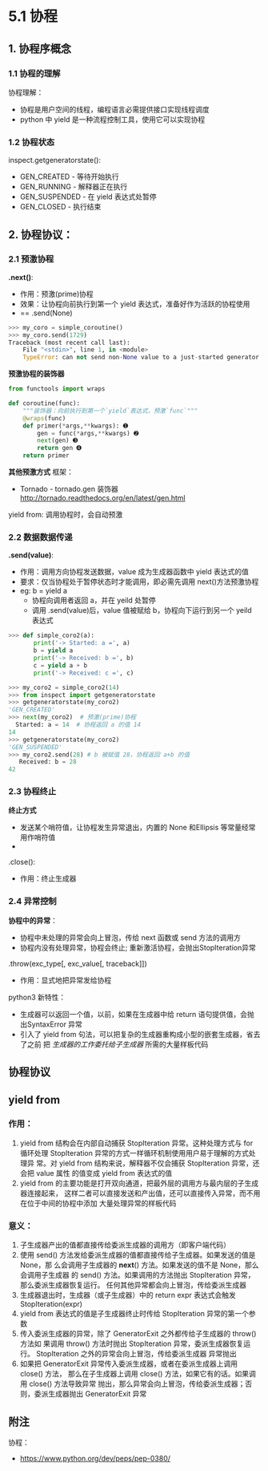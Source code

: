 # 5.1 协程
## 1. 协程序概念
### 1.1 协程的理解
协程理解：
  - 协程是用户空间的线程，编程语言必需提供接口实现线程调度
  - python 中 yield 是一种流程控制工具，使用它可以实现协程

### 1.2 协程状态
inspect.getgeneratorstate():
  - GEN_CREATED - 等待开始执行
  - GEN_RUNNING - 解释器正在执行
  - GEN_SUSPENDED - 在 yield 表达式处暂停
  - GEN_CLOSED - 执行结束


## 2. 协程协议：
### 2.1 预激协程
**.next()**:
  - 作用：预激(prime)协程
  - 效果：让协程向前执行到第一个 yield 表达式，准备好作为活跃的协程使用
  - == .send(None)

```python
>>> my_coro = simple_coroutine()
>>> my_coro.send(1729)
Traceback (most recent call last):
    File "<stdin>", line 1, in <module>
    TypeError: can not send non-None value to a just-started generator
```

**预激协程的装饰器**
```python
from functools import wraps

def coroutine(func):
    """装饰器：向前执行到第一个`yield`表达式，预激`func`"""
    @wraps(func)
    def primer(*args,**kwargs): ➊
        gen = func(*args,**kwargs) ➋
        next(gen) ➌
        return gen ➍
    return primer
```

**其他预激方式**
框架：
  - Tornado - tornado.gen 装饰器 <http://tornado.readthedocs.org/en/latest/gen.html>

yield from: 调用协程时，会自动预激

### 2.2 数据数据传递
**.send(value)**:
  - 作用：调用方向协程发送数据，value 成为生成器函数中 yield 表达式的值
  - 要求：仅当协程处于暂停状态时才能调用，即必需先调用 next()方法预激协程
  - eg: b = yield a
    - 协程向调用者返回 a，并在 yeild 处暂停
    - 调用 .send(value)后，value 值被赋给 b，协程向下运行到另一个 yeild 表达式

```python
>>> def simple_coro2(a):
       print('-> Started: a =', a)
       b = yield a
       print('-> Received: b =', b)
       c = yield a + b
       print('-> Received: c =', c)

>>> my_coro2 = simple_coro2(14)
>>> from inspect import getgeneratorstate
>>> getgeneratorstate(my_coro2)
'GEN_CREATED'
>>> next(my_coro2)  # 预激(prime)协程
  Started: a = 14  # 协程返回 a 的值 14
14
>>> getgeneratorstate(my_coro2)
'GEN_SUSPENDED'
>>> my_coro2.send(28) # b 被赋值 28，协程返回 a+b 的值
   Received: b = 28
42
```

### 2.3 协程终止
**终止方式**
  - 发送某个哨符值，让协程发生异常退出，内置的 None 和Ellipsis 等常量经常用作哨符值
  -

.close():
  - 作用：终止生成器

### 2.4 异常控制
**协程中的异常**：
  - 协程中未处理的异常会向上冒泡，传给 next 函数或 send 方法的调用方
  - 协程内没有处理异常，协程会终止; 重新激活协程，会抛出StopIteration异常

.throw(exc_type[, exc_value[, traceback]])
  - 作用：显式地把异常发给协程




python3 新特性：
  - 生成器可以返回一个值，以前，如果在生成器中给 return 语句提供值，会抛出SyntaxError 异常
  - 引入了 yield from 句法，可以把复杂的生成器重构成小型的嵌套生成器，省去了之前
  把 *生成器的工作委托给子生成器* 所需的大量样板代码

## 协程协议

## yield from
### 作用：
1.  yield from 结构会在内部自动捕获 StopIteration 异常。这种处理方式与
for 循环处理 StopIteration 异常的方式一样循环机制使用用户易于理解的方式处理异
常。对 yield from 结构来说，解释器不仅会捕获 StopIteration 异常，还会把 value 属性
的值变成 yield from 表达式的值
2. yield from 的主要功能是打开双向通道，把最外层的调用方与最内层的子生成器连接起来，
这样二者可以直接发送和产出值，还可以直接传入异常，而不用在位于中间的协程中添加
大量处理异常的样板代码

### 意义：
1. 子生成器产出的值都直接传给委派生成器的调用方（即客户端代码）
2. 使用 send() 方法发给委派生成器的值都直接传给子生成器。如果发送的值是 None，那
么会调用子生成器的 __next__() 方法。如果发送的值不是 None，那么会调用子生成器
的 send() 方法。如果调用的方法抛出 StopIteration 异常，那么委派生成器恢复运行。
任何其他异常都会向上冒泡，传给委派生成器
3. 生成器退出时，生成器（或子生成器）中的 return expr 表达式会触发 StopIteration(expr)
4. yield from 表达式的值是子生成器终止时传给 StopIteration 异常的第一个参数
5. 传入委派生成器的异常，除了 GeneratorExit 之外都传给子生成器的 throw() 方法如
果调用 throw() 方法时抛出 StopIteration 异常，委派生成器恢复运行。 StopIteration
之外的异常会向上冒泡，传给委派生成器
异常抛出
6. 如果把 GeneratorExit 异常传入委派生成器，或者在委派生成器上调用 close() 方法，
那么在子生成器上调用 close() 方法，如果它有的话。如果调用 close() 方法导致异常
抛出，那么异常会向上冒泡，传给委派生成器；否则，委派生成器抛出 GeneratorExit
异常


## 附注
协程：
  - <https://www.python.org/dev/peps/pep-0380/>
